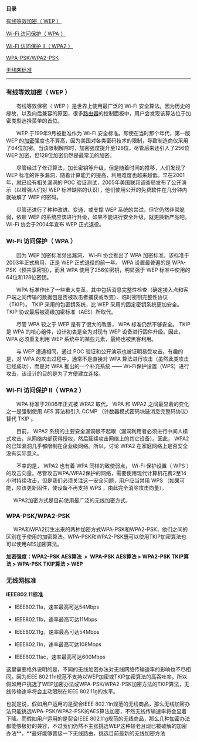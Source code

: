 **目录**

[有线等效加密（ WEP ）](#t0)

[Wi-Fi 访问保护（ WPA ）](#t1)

[Wi-Fi 访问保护 II（ WPA2 ）](#t2)

[WPA-PSK/WPA2-PSK](#t3)

[无线网标准](#t4)

* * *

### **有线等效加密（ WEP ）**

　　有线等效保密（ WEP ）是世界上使用最广泛的 Wi-Fi 安全算法。因为历史的缘故，以及向后兼容的原因，很多[路由器](https://so.csdn.net/so/search?q=%E8%B7%AF%E7%94%B1%E5%99%A8&spm=1001.2101.3001.7020)的控制面板中，用户会发现该算法位于加密类型选择菜单的首位。

　　WEP 于199年9月被批准作为 Wi-Fi 安全标准。即使在当时那个年代，第一版 WEP 的[加密](https://so.csdn.net/so/search?q=%E5%8A%A0%E5%AF%86&spm=1001.2101.3001.7020)强度也不算高，因为美国对各类密码技术的限制，导致制造商仅采用了64位加密。当该限制解除时，加密强度提升至128位。尽管后来还引入了256位 WEP 加密，但128位加密仍然是最常见的加密。

　　尽管经过了修订算法，加长密钥等升级，但是随着时间的推移，人们发现了 WEP 标准的许多漏洞，随着计算能力的提高，利用难度也越来越低。早在2001年，就已经有相关漏洞的 POC 验证测试，2005年美国联邦调查局发布了公开演示（以增强人们对 WEP 标准缺陷的认识），他们使用公开的免费软件在几分钟内就破解了 WEP 的密码。

　　尽管还进行了种种改进、变通，或支撑 WEP 系统的尝试，但它仍然非常脆弱，依赖 WEP 的系统应该进行升级，如果不能进行安全升级，就更换新产品吧。 Wi-Fi 协会于2004年宣布 WEP 正式退役。

### **Wi-Fi 访问保护（ WPA ）**

　　因为 WEP 加密标准频出漏洞， Wi-Fi 协会推出了 WPA 加密标准。该标准于2003年正式启用，正是 WEP 正式退役的前一年。 WPA 设置最普遍的是 WPA-PSK（预共享密钥），而且 WPA 使用了256位密钥，明显强于 WEP 标准中使用的64位和128位密钥。

　　WPA 标准作出了一些重大变革，其中包括消息完整性检查（确定接入点和客户端之间传输的数据包是否被攻击者捕获或改变）、临时密钥完整性协议（TKIP）。 TKIP 采用的包密钥系统，比 WEP 采用的固定密钥系统更加安全。 TKIP 协议最后被高级加密标准（AES）所取代。

　　尽管 WPA 较之于 WEP 是有了很大的改善， WPA 标准仍然不够安全。 TKIP 是 WPA 的核心组件，设计初衷是全为对现有 WEP 设备进行固件升级。因此， WPA 必须重复利用 WEP 系统中的某些元素，最终也被黑客利用。

　　与 WEP 遭遇相同，通过 POC 验证和公开演示也被证明易受攻击。有趣的是，对 WPA 的攻击过程中，通常不是直接对 WPA 算法进行攻击（虽然此类攻击已经成功），而是对 WPA 推出的一个补充系统 —— Wi-Fi保护设置（WPS）进行攻击，该设计的目的是为了方便建立连接。

### **Wi-Fi 访问保护 II（ WPA2 ）**

　　WPA 标准于2006年正式被 WPA2 取代。 WPA 和 WPA2 之间最显着的变化之一是强制使用 AES 算法和引入 CCMP （计数器模式密码块链消息完整码协议）替代 TKIP 。

　　目前， WPA2 系统的主要安全漏洞很不起眼（漏洞利用者必须进行中间人模式攻击，从网络内部获得授权，然后延续攻击网络上的其它设备）。因此， WPA2 的已知漏洞几乎都限制在企业级网络。所以，讨论 WPA2 在家庭网络上是否安全没有实际意义。

　　不幸的是， WPA2 也有着 WPA 同样的致使弱点， Wi-Fi 保护设置（ WPS ）的攻击向量。尽管攻击WPA/WPA2保护的网络，需要使用现代计算机花费2至14小时持续攻击，但是我们必须关注这一安全问题，用户应当禁用 WPS （如果可能，应该更新固件，使设备不再支持 WPS ，由此完全消除攻击向量）。

     WPA2加密方式是目前使用最广泛的无线加密方式。

### WPA-PSK/WPA2-PSK

     WPA和WPA2衍生出来的两种加密方式WPA-PSK和WPA2-PSK，他们之间的区别在于使用的加密算法。WPA-PSK和WPA2-PSK既可以使用TKIP加密算法也可以使用AES加密算法。

**加密强度：WPA2-PSK AES算法  >  WPA-PSK AES算法 > WPA2-PSK TKIP算法 > WPA-PSK TKIP算法 > WEP**

### 无线网标准

**IEEE802.11标准**

*   IEEE802.11a，速率最高可达54Mbps
*   IEEE802.11b，速率最高可达11Mbps
*   IEEE802.11g，速率最高可达54Mbps
*   IEEE802.11n，速率最高可达108Mbps
*   IEEE802.11ac，速率最高可达600Mbps

这里需要格外说明的是，不同的无线加密办法对无线网络传输速率的影响也不尽相同。因为IEEE 802.11n规范不支持以WEP加密或TKIP加密算法的高吞吐率，所以假如用户挑选了WEP加密办法或WPA-PSK/WPA2-PSK加密方法的TKIP算法，无线传输速率将会主动限制在IEEE 802.11g的水平。

也就是说，假如用户运用的是契合IEEE 802.11n规范的无线商品，那么无线加密办法只能挑选WPA-PSK/WPA2-PSK的AES算法加密，不然无线传输速率将会显着下降。而假如用户运用的是契合IEEE 802.11g规范的无线商品，那么几种加密办法都能够极好的兼容，不过我们仍然不主张挑选WEP这种较老且现已被破解的加密办法**，**最好能够晋级一下无线路由，挑选目前最新的无线加密方法
